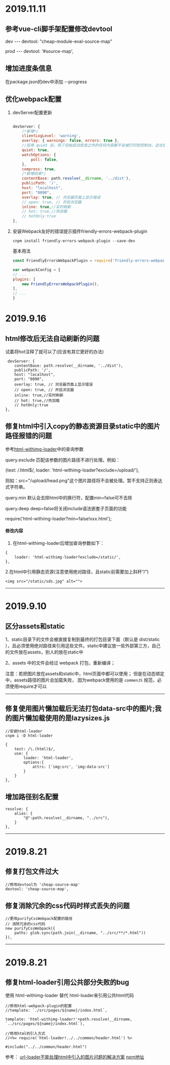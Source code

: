 # 2019.11.11

## **参考vue-cli脚手架配置修改devtool**

dev --- devtool: "cheap-module-eval-source-map"

prod --- devtool: '#source-map',

## **增加进度条信息**

在package.json的dev中添加 --progress

## **优化webpack配置**

1. devServer配置更新

    ```js

    devServer: {
        /*新增*/
        clientLogLevel: 'warning',
        overlay: { warnings: false, errors: true },
        //启用 quiet 后，除了初始启动信息之外的任何内容都不会被打印到控制台。这也意味着来自 webpack 的错误或警告在控制台不可见。
        quiet: true, 
        watchOptions: {
            poll: false,
        },
        compress: true,
        /*新增结束*/
        contentBase: path.resolve(__dirname, '../dist'),
        publicPath: '/',
        host: "localhost",
        port: "8090",
        overlay: true, // 浏览器页面上显示错误
        // open: true, // 开启浏览器
        inline: true,//实时刷新
        // hot: true,//热加载
        // hotOnly:true
    },

    ```

2. 安装Webpack友好的错误提示插件friendly-errors-webpack-plugin

    ```base
    cnpm install friendly-errors-webpack-plugin --save-dev
    ```

    基本用法

    ```js
    const FriendlyErrorsWebpackPlugin = require('friendly-errors-webpack-plugin');

    var webpackConfig = {
    // ...
    plugins: [
        new FriendlyErrorsWebpackPlugin(),
    ],
    // ...
    }
    ```



# 2019.9.16

## **html修改后无法自动刷新的问题**
试着将hot注释了就可以了(应该有其它更好的办法)
```
 devServer: {
    contentBase: path.resolve(__dirname, '../dist'),
    publicPath: '/',
    host: "localhost",
    port: "8090",
    overlay: true, // 浏览器页面上显示错误
    // open: true, // 开启浏览器
    inline: true,//实时刷新
    // hot: true,//热加载
    // hotOnly:true
},
```


## **修复html中引入copy的静态资源目录static中的图片路径报错的问题**
参考[html-withimg-loader](https://www.npmjs.com/package/html-withimg-loader)中的查询参数

query.exclude 匹配该参数的图片路径不进行处理。例如：

{test: /.html$/, loader: 'html-withimg-loader?exclude=/upload/'},

则如：src="/upload/head.png"这个图片路径将不会被处理。暂不支持正则表达式字符串。

query.min 默认会去除html中的换行符，配置min=false可不去除

query.deep deep=false将关闭include语法嵌套子页面的功能

require('html-withimg-loader?min=false!xxx.html');
#### **修改内容**

1. 在html-withimg-loader后增加查询参数如下：
```
{ 
    loader: 'html-withimg-loader?exclude=/static/',
},
```
2.在html中引用静态资源(注意使用绝对路径，且static前需要加上斜杆“/”)
```
<img src="/static/sds.jpg" alt="">
```
---
# 2019.9.10

## **区分assets和static**

1、static目录下的文件会被直接复制到最终的打包目录下面（默认是 dist/static ），且必须使用绝对路径来引用这些文件。static中建议放一些外部第三方，自己的文件放在assets，别人的放在static中

2、assets 中的文件会经过 webpack 打包，重新编译；

注意：若把图片放在assets和static中，html页面中都可以使用；
   但是在动态绑定中，assets路径的图片会加载失败，
   因为webpack使用的是 ` commenJS ` 规范，必须使用require才可以

---
## **修复使用图片懒加载后无法打包data-src中的图片;我的图片懒加载使用的是lazysizes.js**
```
//安装html-loader
cnpm i -D html-loader
```
```
{
    test: /\.(html)$/,
    use: {
        loader: 'html-loader',
        options:{
            attrs: ['img:src', 'img:data-src']
        }
    }
},
```

## **增加路径别名配置**
```
resolve: {
    alias: {
        "@":path.resolve(__dirname, "../src"),
    }
},
```
---
# 2019.8.21

## **修复打包文件过大**
```
//修改devtool为 'cheap-source-map'
devtool: 'cheap-source-map',
```
## **修复消除冗余的css代码时样式丢失的问题**
```
//更改purifyCssWebpack配置的路径
// 消除冗余的css代码
new purifyCssWebpack({
    paths: glob.sync(path.join(__dirname, "../src/**/*.html"))
}),
```
---
# 2019.8.21
## **修复html-loader引用公共部分失败的bug**
  使用 html-withimg-loader 替代 html-loader来引用公共html代码
```
//修改html-webpack-plugin的配置
//template: `./src/pages/${name}/index.html`,

template: 'html-withimg-loader!'+path.resolve(__dirname,  `../src/pages/${name}/index.html`),
```
```
//修改html的引入方式
//<%= require('html-loader!../../common/header.html') %> 

#include("../../common/header.html")
```
参考：
[url-loader不能处理html中引入的图片问题的解决方案](https://blog.csdn.net/logan_LG/article/details/82082442)
[npm地址](https://www.npmjs.com/package/html-withimg-loader)
